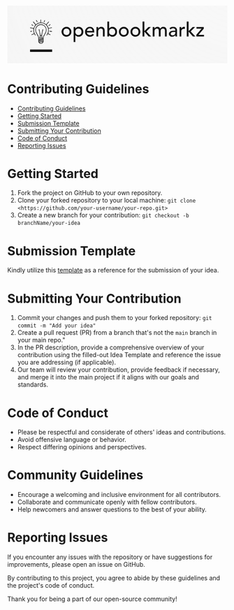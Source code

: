 
![openBookmarkz logo](https://github.com/openBookmarkz/.github/blob/main/profile/logo+name.png?raw=true)

# Contributing Guidelines

- [Contributing Guidelines](#contributing-guidelines)
- [Getting Started](#getting-started)
- [Submission Template](#submission-template)
- [Submitting Your Contribution](#submitting-your-contribution)
- [Code of Conduct](#code-of-conduct)
- [Reporting Issues](#reporting-issues)

# Getting Started

1. Fork the project on GitHub to your own repository.
2. Clone your forked repository to your local machine: `git clone <https://github.com/your-username/your-repo.git>`
3. Create a new branch for your contribution: `git checkout -b branchName/your-idea`

# Submission Template

Kindly utilize this [template]() as a reference for the submission of your idea.

# Submitting Your Contribution

1. Commit your changes and push them to your forked repository: `git commit -m "Add your idea"`
2. Create a pull request (PR) from a branch that's not the `main` branch in your main repo."
3. In the PR description, provide a comprehensive overview of your contribution using the filled-out Idea Template and reference the issue you are addressing (if applicable).
4. Our team will review your contribution, provide feedback if necessary, and merge it into the main project if it aligns with our goals and standards.

# Code of Conduct

- Please be respectful and considerate of others' ideas and contributions.
- Avoid offensive language or behavior.
- Respect differing opinions and perspectives.

# Community Guidelines

- Encourage a welcoming and inclusive environment for all contributors.
- Collaborate and communicate openly with fellow contributors.
- Help newcomers and answer questions to the best of your ability.

# Reporting Issues

If you encounter any issues with the repository or have suggestions for improvements, please open an issue on GitHub.

By contributing to this project, you agree to abide by these guidelines and the project's code of conduct.

Thank you for being a part of our open-source community!
